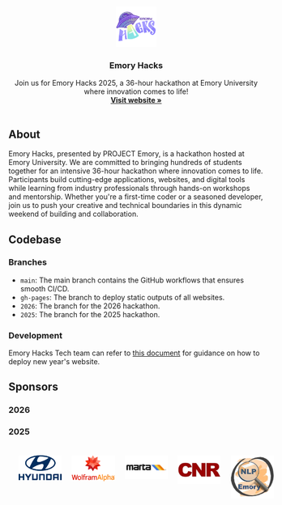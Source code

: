 <div align="center">
  <a href="https://www.emoryhacks.com/">
    <img src="/assets/images/logo.webp" alt="Logo" width="80" height="80">
  </a>

  <h3 align="center">Emory Hacks</h3>

  <p align="center">
    Join us for Emory Hacks 2025, a 36-hour hackathon at Emory University where innovation comes to life!
    <br />
    <a href="https://www.emoryhacks.com/"><strong>Visit website »</strong></a>
    <br />
    <br />
  </p>
</div>

## About

Emory Hacks, presented by PROJECT Emory, is a hackathon hosted at
Emory University. We are committed to bringing hundreds of students
together for an intensive 36-hour hackathon where innovation comes
to life. Participants build cutting-edge applications, websites, and
digital tools while learning from industry professionals through
hands-on workshops and mentorship. Whether you&apos;re a first-time
coder or a seasoned developer, join us to push your creative and
technical boundaries in this dynamic weekend of building and
collaboration.

## Codebase

### Branches

  - `main`: The main branch contains the GitHub workflows that ensures smooth CI/CD.
  - `gh-pages`: The branch to deploy static outputs of all websites.
  - `2026`: The branch for the 2026 hackathon.
  - `2025`: The branch for the 2025 hackathon.

### Development

Emory Hacks Tech team can refer to [this document](https://github.com/project-emory/emory-hacks/blob/main/docs/deployment.md) for guidance on how to deploy new year's website.

## Sponsors

### 2026

### 2025
<div style="display: flex; justify-content: center; gap: 20px;">
  <a href="https://www.hyundaiusa.com/us/en" target="_blank" rel="noopener noreferrer">
    <img src="/assets/images/sponsors/hyundai.webp" alt="Hyundai" width="120" style="margin: 20px;" />
  </a>
  <a href="https://www.wolframalpha.com/" target="_blank" rel="noopener noreferrer">
    <img src="/assets/images/sponsors/wolframalpha.webp" alt="WolframAlpha" width="120" style="margin: 20px;" />
  </a>
  <a href="https://www.itsmarta.com/" target="_blank" rel="noopener noreferrer">
    <img src="/assets/images/sponsors/marta.webp" alt="Marta" width="120" style="margin: 20px;" />
  </a>
  <a href="https://cnrit.com/" target="_blank" rel="noopener noreferrer">
    <img src="/assets/images/sponsors/cnr.webp" alt="CNR" width="120" style="margin: 20px;" />
  </a>
  <a href="https://www.emorynlp.org/" target="_blank" rel="noopener noreferrer">
    <img src="/assets/images/sponsors/emorynlp.webp" alt="EmoryNLP" width="120" style="margin: 20px;" />
  </a>
</div>
